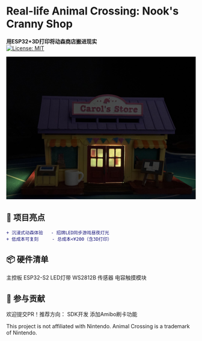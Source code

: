 # Real-life Animal Crossing: Nook's Cranny Shop
**用ESP32+3D打印将动森商店搬进现实**  
[![License: MIT](https://img.shields.io/badge/License-MIT-yellow.svg)](https://opensource.org/licenses/MIT)

 ![项目展示图](night-shop.jpg)

## 🌟 项目亮点
```diff
+ 沉浸式动森体验   - 招牌LED同步游戏昼夜灯光
+ 低成本可复刻     - 总成本<¥200（含3D打印）
```

## 📦 硬件清单

主控板	ESP32-S2
LED灯带	WS2812B
传感器	电容触摸模块

## 🤝 参与贡献
欢迎提交PR！推荐方向：
SDK开发
添加Amibo刷卡功能

This project is not affiliated with Nintendo. Animal Crossing is a trademark of Nintendo.